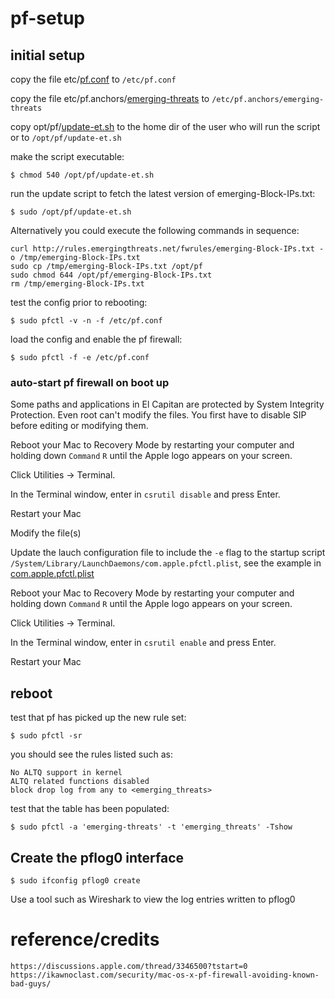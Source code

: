 # pf-setup


## initial setup


copy the file etc/[pf.conf](/etc/pf.conf) to `/etc/pf.conf`

copy the file etc/pf.anchors/[emerging-threats](/etc/pf.anchors/emerging-threats) to `/etc/pf.anchors/emerging-threats`

copy opt/pf/[update-et.sh](/opt/pf/update-et.sh) to the home dir of the user who will run the script or to `/opt/pf/update-et.sh`

make the script executable:

	$ chmod 540 /opt/pf/update-et.sh

run the update script to fetch the latest version of emerging-Block-IPs.txt:

	$ sudo /opt/pf/update-et.sh

Alternatively you could execute the following commands in sequence:

	curl http://rules.emergingthreats.net/fwrules/emerging-Block-IPs.txt -o /tmp/emerging-Block-IPs.txt
	sudo cp /tmp/emerging-Block-IPs.txt /opt/pf
	sudo chmod 644 /opt/pf/emerging-Block-IPs.txt
	rm /tmp/emerging-Block-IPs.txt

    
test the config prior to rebooting:

	$ sudo pfctl -v -n -f /etc/pf.conf

    
load the config and enable the pf firewall:

	$ sudo pfctl -f -e /etc/pf.conf


### auto-start pf firewall on boot up
Some paths and applications in El Capitan are protected by System Integrity Protection. Even root can't modify the files. You first have to disable SIP before editing or modifying them.

Reboot your Mac to Recovery Mode by restarting your computer and holding down `Command` `R` until the Apple logo appears on your screen.

Click Utilities -> Terminal.

In the Terminal window, enter in `csrutil disable` and press Enter.

Restart your Mac

Modify the file(s)

Update the lauch configuration file to include the `-e` flag to the startup script `/System/Library/LaunchDaemons/com.apple.pfctl.plist`, see the example in [com.apple.pfctl.plist](com.apple.pfctl.plist)

Reboot your Mac to Recovery Mode by restarting your computer and holding down `Command` `R` until the Apple logo appears on your screen.

Click Utilities -> Terminal.

In the Terminal window, enter in `csrutil enable` and press Enter.

Restart your Mac


## reboot


test that pf has picked up the new rule set:

	$ sudo pfctl -sr


you should see the rules listed such as:

	No ALTQ support in kernel
	ALTQ related functions disabled
	block drop log from any to <emerging_threats>


test that the table has been populated:

	$ sudo pfctl -a 'emerging-threats' -t 'emerging_threats' -Tshow



## Create the pflog0 interface

	$ sudo ifconfig pflog0 create

Use a tool such as Wireshark to view the log entries written to pflog0


# reference/credits

	https://discussions.apple.com/thread/3346500?tstart=0
	https://ikawnoclast.com/security/mac-os-x-pf-firewall-avoiding-known-bad-guys/
